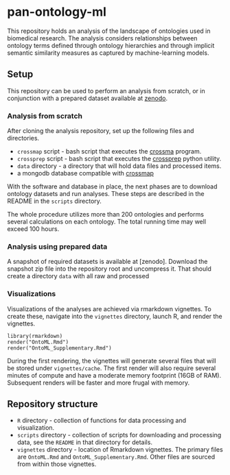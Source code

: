 # pan-ontology-ml

This repository holds an analysis of the landscape of ontologies used in 
biomedical research. The analysis considers relationships between ontology
terms defined through ontology hierarchies and through implicit semantic 
similarity measures as captured by machine-learning models. 


## Setup

This repository can be used to perform an analysis from scratch, or in 
conjunction with a prepared dataset available at [zenodo]().

### Analysis from scratch

After cloning the analysis repository, set up the following files and 
directories.

 - `crossmap` script - bash script that executes the [crossma](https://github.com/tkonopka/crossmap) program. 
 - `crossprep` script - bash script that executes the [crossprep](https://github.com/tkonopka/crossmap/tree/master/crossprep) python utility.
 - `data` directory - a directory that will hold data files and processed items.
 - a mongodb database compatible with 
 [crossmap](https://github.com/tkonopka/crossmap)
 
With the software and database in place, the next phases are to download 
ontology datasets and run analyses. These steps are described in the README in
 the `scripts` directory. 
 
The whole procedure utilizes more than 200 ontologies and performs several 
calculations on each ontology. The total running time may well exceed 100 hours.
  

### Analysis using prepared data

A snapshot of required datasets is available at [zenodo]. Download the snapshot
zip file into the repository root and uncompress it. That should create a 
directory `data` with all raw and processed  


### Visualizations

Visualizations of the analyses are achieved via rmarkdown vignettes. To create
these, navigate into the `vignettes` directory, launch R, and render the vignettes.

```{r}
library(rmarkdown)
render("OntoML.Rmd")
render("OntoML_Supplementary.Rmd")
```

During the first rendering, the vignettes will generate several files that will 
be stored under `vignettes/cache`. The first render will also require several 
minutes of compute and have a moderate memory footprint (16GB of RAM). 
Subsequent renders will be faster and more frugal with memory. 


## Repository structure

 - `R` directory - collection of functions for data processing and 
 visualization.
 - `scripts` directory - collection of scripts for downloading and processing
 data, see the `README` in that directory for details.
 - `vignettes` directory - location of Rmarkdown vignettes. The primary files
 are `OntoML.Rmd` and `OntoML_Supplementary.Rmd`. Other files are sourced
 from within those vignettes.
 
